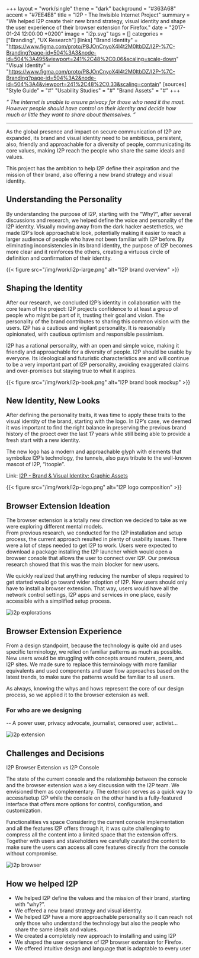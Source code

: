 +++
layout = "work/single"
theme = "dark"
background = "#363A68"
accent = "#7EE4E8"
title = "I2P - The Invisible Internet Project"
summary = "We helped I2P create their new brand strategy, visual identity and shape the user experience of their browser extension for Firefox."
date = "2017-01-24 12:00:00 +0200"
image = "i2p.svg"
tags = []
categories = ["Branding", "UX Research"]
[links]
    "Brand Identity" = "https://www.figma.com/proto/P8JOnCnyoX4I4t2M0ltbDZ/I2P-%7C-Branding?page-id=504%3A3&node-id=504%3A495&viewport=241%2C48%2C0.06&scaling=scale-down"
    "Visual Identity" = "https://www.figma.com/proto/P8JOnCnyoX4I4t2M0ltbDZ/I2P-%7C-Branding?page-id=504%3A2&node-id=504%3A4&viewport=241%2C48%2C0.33&scaling=contain"
[sources]
    "Style Guide" = "#"
    "Usability Studies" = "#"
    "Brand Assets" = "#"
+++

_“ The internet is unable to ensure privacy for those who need it the most.<br />
However people should have control on their identity and decide how<br />
much or little they want to share about themselves. ”_

---

As the global presence and impact on secure communication of I2P are expanded, its brand and visual identity need to be ambitious, persistent, also, friendly and approachable for a diversity of people, communicating its core values, making I2P reach the people who share the same ideals and values.

This project has the ambition to help I2P define their aspiration and the mission of their brand, also offering a new brand strategy and visual identity.

## Understanding the Personality

By understanding the purpose of I2P, starting with the “Why?”, after several discussions and research, we helped define the voice and personality of the I2P identity. Visually moving away from the dark hacker aestethetics, we made I2P’s look approachable look, potentially making it easier to reach a larger audience of people who have not been familiar with I2P before. By eliminating inconsistencies in its brand identity, the purpose of I2P becomes more clear and it reinforces the others, creating a virtuous circle of definition and confirmation of their identity.

{{< figure src="/img/work/i2p-large.png" alt="I2P brand overview" >}}

## Shaping the Identity

After our research, we concluded I2P’s identity in collaboration with the core team of the project: I2P projects confidence to at least a group of people who might be part of it, trusting their goal and vision. The personality of the brand contributes to sharing this common vision with the users. I2P has a cautious and vigilant personality. It is reasonably opinionated, with cautious optimism and responsible pessimism.

I2P has a rational personality, with an open and simple voice, making it friendly and approachable for a diversity of people. I2P should be usable by everyone. Its ideological and futuristic characteristics are and will continue to be a very important part of I2P personality, avoiding exaggerated claims and over-promises but staying true to what it aspires.

{{< figure src="/img/work/i2p-book.png" alt="I2P brand book mockup" >}}

## New Identity, New Looks

After defining the personality traits, it was time to apply these traits to the visual identity of the brand, starting with the logo. In I2P’s case, we deemed it was important to find the right balance in preserving the previous brand history of the proect over the last 17 years while still being able to provide a fresh start with a new identity.

The new logo has a modern and approachable glyph with elements that symbolize I2P’s technology, the tunnels, also pays tribute to the well-known mascot of I2P, “Itoopie”.

Link: [I2P - Brand & Visual Identity: Graphic Assets](https://www.figma.com/proto/P8JOnCnyoX4I4t2M0ltbDZ/I2P-Branding?page-id=504%3A2&node-id=504%3A4&viewport=241%2C48%2C0.33&scaling=contain)

{{< figure src="/img/work/i2p-logo.png" alt="I2P logo composition" >}}

## Browser Extension Ideation

The browser extension is a totally new direction we decided to take as we were exploring different mental models.  
From previous research, we conducted for the I2P installation and setup process, the current approach resulted in plenty of usability issues. There were a lot of steps needed to get I2P to work. Users were expected to download a package installing the I2P launcher which would open a browser console that allows the user to connect over I2P. Our previous research showed that this was the main blocker for new users.

We quickly realized that anything reducing the number of steps required to get started would go toward wider adoption of I2P. New users should only have to install a browser extension. That way, users would have all the network control settings, I2P apps and services in one place, easily accessible with a simplified setup process.

![i2p explorations](/img/work/i2p-explorations.png)

## Browser Extension Experience

From a design standpoint, because the technology is quite old and uses specific terminology, we relied on familiar patterns as much as possible. New users would be struggling with concepts around routers, peers, and I2P sites. We made sure to replace this terminology with more familiar equivalents and used components and user flow approaches based on the latest trends, to make sure the patterns would be familiar to all users.

As always, knowing the whys and hows represent the core of our design process, so we applied it to the browser extension as well.


### For who are we designing
-- A power user, privacy advocate, journalist, censored user, activist...

![i2p extension](/img/work/i2p-extension.png)

## Challenges and Decisions

I2P Browser Extension vs I2P Console 

The state of the current console and the relationship between the console and the browser extension was a key discussion with the I2P team. We envisioned them as complementary. The extension serves as a quick way to access/setup I2P while the console on the other hand is a fully-featured interface that offers more options for control, configuration, and customization.

Functionalities vs space
Considering the current console implementation and all the features I2P offers through it, it was quite challenging to compress all the content into a limited space that the extension offers. Together with users and stakeholders we carefully curated the content to make sure the users can access all core features directly from the console without compromise.

![i2p browser](/img/work/i2p-browser.png)


## How we helped I2P

- We helped I2P define the values and the mission of their brand, starting with 
   “why?”.
-  We offered a new brand strategy and visual identity.
- We helped I2P have a more approachable personality so it can reach not only 
   those who understand the technology but also the people who share the same 
   ideals and values.
- We created a completely new approach to installing and using I2P
- We shaped the user experience of I2P browser extension for Firefox.
- We offered intuitive design and language that is adaptable to every user